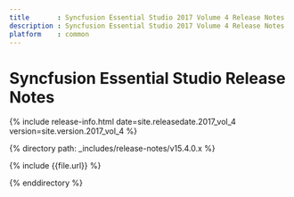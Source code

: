 ```yaml
---
title       : Syncfusion Essential Studio 2017 Volume 4 Release Notes
description : Syncfusion Essential Studio 2017 Volume 4 Release Notes
platform    : common
---
```


# Syncfusion Essential Studio Release Notes

{% include release-info.html date=site.releasedate.2017_vol_4 version=site.version.2017_vol_4 %} 

{% directory path: _includes/release-notes/v15.4.0.x %}

{% include {{file.url}} %}

{% enddirectory %}

